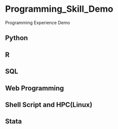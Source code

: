 # Programming_Skill_Demo
Programming Experience Demo


## Python

## R

## SQL

## Web Programming

## Shell Script and HPC(Linux)

## Stata
